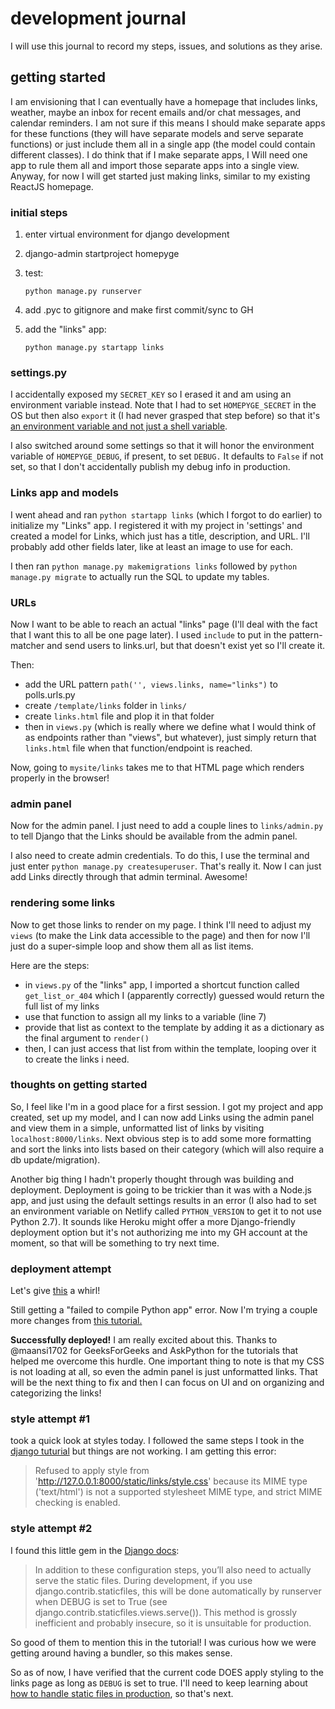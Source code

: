 # development journal

I will use this journal to record my steps, issues, and solutions as they arise.

## getting started

I am envisioning that I can eventually have a homepage that includes links, weather, maybe an inbox for recent emails and/or chat messages, and calendar reminders. I am not sure if this means I should make separate apps for these functions (they will have separate models and serve separate functions) or just include them all in a single app (the model could contain different classes). I do think that if I make separate apps, I Will need one app to rule them all and import those separate apps into a single view. Anyway, for now I will get started just making links, similar to my existing ReactJS homepage.

### initial steps

1. enter virtual environment for django development
2. django-admin startproject homepyge
3. test:

    ```python manage.py runserver```

4. add .pyc to gitignore and make first commit/sync to GH
5. add the "links" app:

    ```python manage.py startapp links```

### settings.py

I accidentally exposed my `SECRET_KEY` so I erased it and am using an environment variable instead. Note that I had to set `HOMEPYGE_SECRET` in the OS but then also `export` it (I had never grasped that step before) so that it's [an environment variable and not just a shell variable](https://help.ubuntu.com/community/EnvironmentVariables).

I also switched around some settings so that it will honor the environment variable of `HOMEPYGE_DEBUG`, if present, to set `DEBUG.` It defaults to `False` if not set, so that I don't accidentally publish my debug info in production.

### Links app and models

I went ahead and ran `python startapp links` (which I forgot to do earlier) to initialize my "Links" app. I registered it with my project in 'settings' and created a model for Links, which just has a title, description, and URL. I'll probably add other fields later, like at least an image to use for each.

I then ran `python manage.py makemigrations links` followed by `python manage.py migrate` to actually run the SQL to update my tables.

### URLs

Now I want to be able to reach an actual "links" page (I'll deal with the fact that I want this to all be one page later). I used `include` to put in the pattern-matcher and send users to links.url, but that doesn't exist yet so I'll create it.

Then:

- add the URL pattern `path('', views.links, name="links")` to polls.urls.py
- create `/template/links` folder in `links/`
- create `links.html` file and plop it in that folder
- then in `views.py` (which is really where we define what I would think of as endpoints rather than "views", but whatever), just simply return that `links.html` file when that function/endpoint is reached.

Now, going to `mysite/links` takes me to that HTML page which renders properly in the browser!

### admin panel

Now for the admin panel. I just need to add a couple lines to `links/admin.py` to tell Django that the Links should be available from the admin panel.

I also need to create admin credentials. To do this, I use the terminal and just enter `python manage.py createsuperuser`. That's really it. Now I can just add Links directly through that admin terminal. Awesome!

### rendering some links

Now to get those links to render on my page. I think I'll need to adjust my `views` (to make the Link data accessible to the page) and then for now I'll just do a super-simple loop and show them all as list items.

Here are the steps:

- in `views.py` of the "links" app, I imported a shortcut function called `get_list_or_404` which I (apparently correctly) guessed would return the full list of my links
- use that function to assign all my links to a variable (line 7)
- provide that list as context to the template by adding it as a dictionary as the final argument to `render()`
- then, I can just access that list from within the template, looping over it to create the links i need.

### thoughts on getting started

So, I feel like I'm in a good place for a first session. I got my project and app created, set up my model, and I can now add Links using the admin panel and view them in a simple, unformatted list of links by visiting `localhost:8000/links`. Next obvious step is to add some more formatting and sort the links into lists based on their category (which will also require a db update/migration).

Another big thing I hadn't properly thought through was building and deployment. Deployment is going to be trickier than it was with a Node.js app, and just using the default settings results in an error (I also had to set an environment variable on Netlify called `PYTHON_VERSION` to get it to not use Python 2.7).  It sounds like Heroku might offer a more Django-friendly deployment option but it's not authorizing me into my GH account at the moment, so that will be something to try next time.

### deployment attempt

Let's give [this](https://www.askpython.com/django/deploy-django-app-on-heroku) a whirl!

Still getting a "failed to compile Python app" error. Now I'm trying a couple more changes from [this tutorial.](https://www.geeksforgeeks.org/how-to-deploy-django-application-on-heroku/)

**Successfully deployed!** I am really excited about this. Thanks to @maansi1702 for GeeksForGeeks and AskPython for the tutorials that helped me overcome this hurdle. One important thing to note is that my CSS is not loading at all, so even the admin panel is just unformatted links. That will be the next thing to fix and then I can focus on UI and on organizing and categorizing the links!

### style attempt #1

took a quick look at styles today. I followed the same steps I took in the [django tuturial](https://github.com/tymonaghan/djangotutorial/commit/6d06d7b390c34ce24d51b524caf5c7548845594e) but things are not working. I am getting this error:
> Refused to apply style from 'http://127.0.0.1:8000/static/links/style.css' because its MIME type ('text/html') is not a supported stylesheet MIME type, and strict MIME checking is enabled.

### style attempt #2 

I found this little gem in the [Django docs](https://docs.djangoproject.com/en/4.0/howto/static-files/):
> In addition to these configuration steps, you’ll also need to actually serve the static files.
> During development, if you use django.contrib.staticfiles, this will be done automatically by runserver when DEBUG is set to True (see django.contrib.staticfiles.views.serve()).
> This method is grossly inefficient and probably insecure, so it is unsuitable for production.

So good of them to mention this in the tutorial! I was curious how we were getting around having a bundler, so this makes sense.

So as of now, I have verified that the current code DOES apply styling to the links page as long as `DEBUG` is set to true. I'll need to keep learning about [how to handle static files in production](https://docs.djangoproject.com/en/4.0/howto/static-files/deployment/), so that's next.
